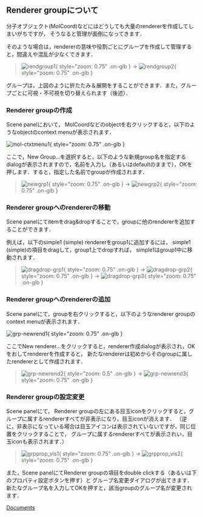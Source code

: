 ## Renderer groupについて

分子オブジェクト(MolCoord)などにはどうしても大量のrendererを作成してしまいがちですが，
そうなると管理が面倒になってきます．

そのような場合は，rendererの意味や役割ごとにグループを作成して管理すると，間違えや混乱が少なくできます．


> ![rendgroup1](../../assets/images/cuemol2/RendGroup/rendgroup1.png){ style="zoom: 0.75" .on-glb } → ![rendgroup2](../../assets/images/cuemol2/RendGroup/rendgroup2.png){ style="zoom: 0.75" .on-glb }

グループは，上図のように折たたみ＆展開をすることができます．また，グループごとに可視・不可視を切り替えられます（後述）．


### Renderer groupの作成
Scene panelにおいて，
MolCoordなどのobjectを右クリックすると，以下のようなobjectのcontext menuが表示されます．


![mol-ctxtmenu1](../../assets/images/cuemol2/RendGroup/mol-ctxtmenu1.png){ style="zoom: 0.75" .on-glb }


ここで，New Group...を選択すると，以下のような新規group名を指定するdialogが表示されますので，名前を入力し（あるいはdefaultのままで），OKを押します．すると，指定した名前でgroupが作成されます．


> ![newgrp1](../../assets/images/cuemol2/RendGroup/newgrp1.png){ style="zoom: 0.75" .on-glb } → ![newgrp2](../../assets/images/cuemol2/RendGroup/newgrp2.png){ style="zoom: 0.75" .on-glb }



### Renderer groupへのrendererの移動
Scene panelにてitemをdrag&dropすることで，groupに他のrendererを追加することができます．

例えば，以下のsimple1 (simple) rendererをgroup1に追加するには，
simple1 (simple)の項目をdragして，group1上でdropすれば，
simple1はgroup1中に移動されます．


> ![dragdrop-grp1](../../assets/images/cuemol2/RendGroup/dragdrop-grp1.png){ style="zoom: 0.75" .on-glb } → ![dragdrop-grp2](../../assets/images/cuemol2/RendGroup/dragdrop-grp2.png){ style="zoom: 0.75" .on-glb } → ![dragdrop-grp3](../../assets/images/cuemol2/RendGroup/dragdrop-grp3.png){ style="zoom: 0.75" .on-glb }


### Renderer groupへのrendererの追加

Scene panelにて，groupを右クリックすると，以下のようなrenderer groupのcontext menuが表示されます．

![grp-newrend1](../../assets/images/cuemol2/RendGroup/grp-newrend1.png){ style="zoom: 0.75" .on-glb }


ここでNew renderer...をクリックすると，renderer作成dialogが表示され，OKをおしてrendererを作成すると，
新たなrendererは初めからそのgroupに属したrendererとして作成されます．


> ![grp-newrend2](../../assets/images/cuemol2/RendGroup/grp-newrend2.png){ style="zoom: 0.5" .on-glb } → ![grp-newrend3](../../assets/images/cuemol2/RendGroup/grp-newrend3.png){ style="zoom: 0.75" .on-glb }

### Renderer groupの設定変更
Scene panelにて，
Renderer groupの左にある目玉iconをクリックすると，グループに属するrendererすべてが非表示になり，目玉iconが消えます．
（逆に，非表示になっている場合は目玉アイコンは表示されていないですが，同じ位置をクリックすることで，
グループに属するrendererすべてが表示されい，目玉iconも表示されます．）


> ![grpprop_vis1](../../assets/images/cuemol2/RendGroup/grpprop_vis1.png){ style="zoom: 0.75" .on-glb } → ![grpprop_vis2](../../assets/images/cuemol2/RendGroup/grpprop_vis2.png){ style="zoom: 0.75" .on-glb }

また，Scene panelにてRenderer groupの項目をdouble clickする（あるいは下のプロパティ設定ボタンを押す）と
グループ名変更ダイアログが出てきます．
新たなグループ名を入力してOKを押すと，該当groupのグループ名が変更されます．


[Documents](../../Documents)
